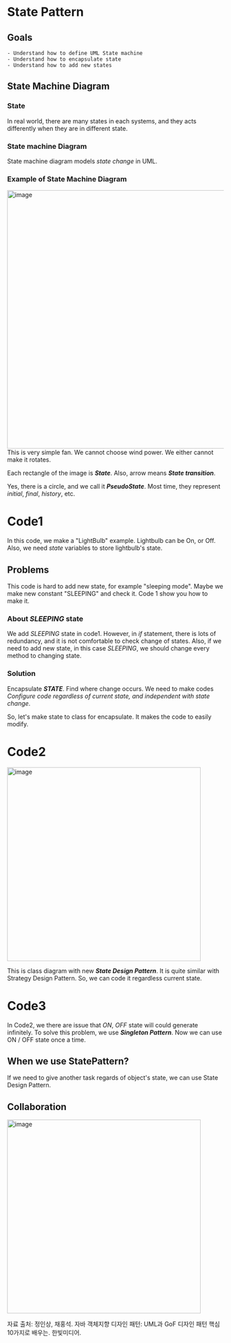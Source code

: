 # State Pattern
## Goals
    - Understand how to define UML State machine
    - Understand how to encapsulate state
    - Understand how to add new states

## State Machine Diagram
### State
In real world, there are many states in each systems, and they acts differently when they are in different state.
### State machine Diagram
State machine diagram models *state change* in UML.

### Example of State Machine Diagram
<img width="600" alt="image" src="https://github.com/wnghks7787/OODP_StatePattern/assets/74361097/5bc6d957-5a5e-4880-8968-0a56c722ef48">
This is very simple fan. We cannot choose wind power. We either cannot make it rotates.

Each rectangle of the image is ***State***. Also, arrow means ***State transition***.

Yes, there is a circle, and we call it ***PseudoState***. Most time, they represent *initial*, *final*, *history*, etc.

# Code1
In this code, we make a "LightBulb" example. Lightbulb can be On, or Off.
Also, we need *state* variables to store lightbulb's state.

## Problems
This code is hard to add new state, for example "sleeping mode".
Maybe we make new constant "SLEEPING" and check it.
Code 1 show you how to make it.

### About *SLEEPING* state
We add *SLEEPING* state in code1.
However, in *if* statement, there is lots of redundancy, and it is not comfortable to check change of states.
Also, if we need to add new state, in this case *SLEEPING*, we should change every method to changing state.

### Solution
Encapsulate ***STATE***.
Find where change occurs. We need to make codes *Configure code regardless of current state, and independent with state change*.

So, let's make state to class for encapsulate. It makes the code to easily modify.

# Code2
<img width="450" alt="image" src="https://github.com/wnghks7787/OODP_StatePattern/assets/74361097/4145a610-c0d0-4116-a095-5db495571d3b">

This is class diagram with new ***State Design Pattern***.
It is quite similar with Strategy Design Pattern.
So, we can code it regardless current state.

# Code3
In Code2, we there are issue that *ON*, *OFF* state will could generate infinitely.
To solve this problem, we use ***Singleton Pattern***.
Now we can use ON / OFF state once a time.

## When we use StatePattern?
If we need to give another task regards of object's state, we can use State Design Pattern.

## Collaboration
<img width="450" alt="image" src="https://github.com/wnghks7787/OODP_StatePattern/assets/74361097/60fc3ca5-d360-4ef3-b68d-e3cda4094f8d">

자료 출처: 정인상, 채홍석. 자바 객체지향 디자인 패턴: UML과 GoF 디자인 패턴 핵심 10가지로 배우는. 한빛미디어.